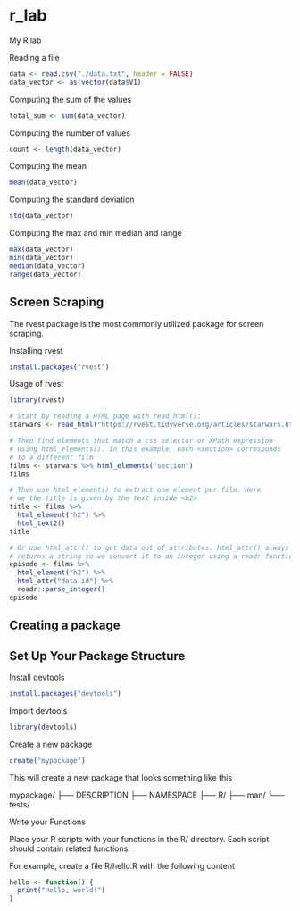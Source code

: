 # r_lab

My R lab


Reading a file 

```r
data <- read.csv("./data.txt", header = FALSE)
data_vector <- as.vector(data$V1)
```

Computing the sum of the values

```r
total_sum <- sum(data_vector)
```

Computing the number of values

```r
count <- length(data_vector)
```

Computing the mean

```r
mean(data_vector)
```

Computing the standard deviation

```r
std(data_vector)
```

Computing the max and min median and range

```r
max(data_vector)
min(data_vector)
median(data_vector)
range(data_vector)
```


## Screen Scraping

The rvest package is the most commonly utilized package for screen scraping.


Installing rvest

```r
install.packages("rvest")
```

Usage of rvest

```r
library(rvest)

# Start by reading a HTML page with read_html():
starwars <- read_html("https://rvest.tidyverse.org/articles/starwars.html")

# Then find elements that match a css selector or XPath expression
# using html_elements(). In this example, each <section> corresponds
# to a different film
films <- starwars %>% html_elements("section")
films

# Then use html_element() to extract one element per film. Here
# we the title is given by the text inside <h2>
title <- films %>% 
  html_element("h2") %>% 
  html_text2()
title

# Or use html_attr() to get data out of attributes. html_attr() always
# returns a string so we convert it to an integer using a readr function
episode <- films %>% 
  html_element("h2") %>% 
  html_attr("data-id") %>% 
  readr::parse_integer()
episode
```


## Creating a package

## Set Up Your Package Structure

Install devtools

```r
install.packages("devtools")
```

Import devtools

```r
library(devtools)
```

Create a new package

```r
create("mypackage")
```

This will create a new package that looks something like this

mypackage/
  ├── DESCRIPTION
  ├── NAMESPACE
  ├── R/
  ├── man/
  └── tests/
  
Write your Functions

Place your R scripts with your functions in the R/ directory.  Each script 
should contain related functions.

For example, create a file R/hello.R with the following content

```r
hello <- function() {
  print("Hello, world!")
}
```